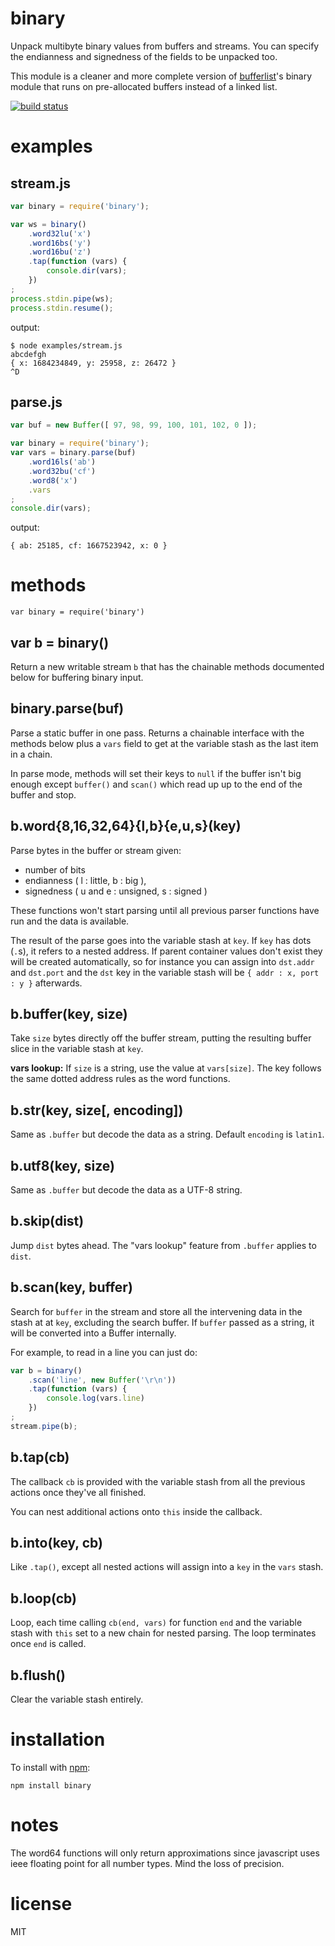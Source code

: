 binary
======

Unpack multibyte binary values from buffers and streams.
You can specify the endianness and signedness of the fields to be unpacked too.

This module is a cleaner and more complete version of
[bufferlist](https://github.com/substack/node-bufferlist)'s binary module that
runs on pre-allocated buffers instead of a linked list.

[![build status](https://secure.travis-ci.org/substack/node-binary.png)](http://travis-ci.org/substack/node-binary)

examples
========

stream.js
---------

```javascript
var binary = require('binary');

var ws = binary()
    .word32lu('x')
    .word16bs('y')
    .word16bu('z')
    .tap(function (vars) {
        console.dir(vars);
    })
;
process.stdin.pipe(ws);
process.stdin.resume();
```

output:

```
$ node examples/stream.js
abcdefgh
{ x: 1684234849, y: 25958, z: 26472 }
^D
```

parse.js
--------

```javascript
var buf = new Buffer([ 97, 98, 99, 100, 101, 102, 0 ]);

var binary = require('binary');
var vars = binary.parse(buf)
    .word16ls('ab')
    .word32bu('cf')
    .word8('x')
    .vars
;
console.dir(vars);
```

output:

```
{ ab: 25185, cf: 1667523942, x: 0 }
```

methods
=======

`var binary = require('binary')`

var b = binary()
----------------

Return a new writable stream `b` that has the chainable methods documented below
for buffering binary input.

binary.parse(buf)
-----------------

Parse a static buffer in one pass. Returns a chainable interface with the
methods below plus a `vars` field to get at the variable stash as the last item
in a chain.

In parse mode, methods will set their keys to `null` if the buffer isn't big
enough except `buffer()` and `scan()` which read up up to the end of the buffer
and stop.

b.word{8,16,32,64}{l,b}{e,u,s}(key)
-----------------------------------

Parse bytes in the buffer or stream given:

* number of bits
* endianness ( l : little, b : big ),
* signedness ( u and e : unsigned, s : signed )

These functions won't start parsing until all previous parser functions have run
and the data is available.

The result of the parse goes into the variable stash at `key`.
If `key` has dots (`.`s), it refers to a nested address. If parent container
values don't exist they will be created automatically, so for instance you can
assign into `dst.addr` and `dst.port` and the `dst` key in the variable stash
will be `{ addr : x, port : y }` afterwards.

b.buffer(key, size)
-------------------

Take `size` bytes directly off the buffer stream, putting the resulting buffer
slice in the variable stash at `key`.

__vars lookup:__ If `size` is a string, use the value at `vars[size]`.
The key follows the same dotted address rules as the word functions.

b.str(key, size[, encoding])
----------------------------

Same as `.buffer` but decode the data as a string.
Default `encoding` is `latin1`.

b.utf8(key, size)
-----------------

Same as `.buffer` but decode the data as a UTF-8 string.

b.skip(dist)
------------

Jump `dist` bytes ahead.
The "vars lookup" feature from `.buffer` applies to `dist`.

b.scan(key, buffer)
-------------------

Search for `buffer` in the stream and store all the intervening data in the
stash at at `key`, excluding the search buffer. If `buffer` passed as a string,
it will be converted into a Buffer internally.

For example, to read in a line you can just do:

```javascript
var b = binary()
    .scan('line', new Buffer('\r\n'))
    .tap(function (vars) {
        console.log(vars.line)
    })
;
stream.pipe(b);
```

b.tap(cb)
---------

The callback `cb` is provided with the variable stash from all the previous
actions once they've all finished.

You can nest additional actions onto `this` inside the callback.

b.into(key, cb)
---------------

Like `.tap()`, except all nested actions will assign into a `key` in the `vars`
stash.

b.loop(cb)
----------

Loop, each time calling `cb(end, vars)` for function `end` and the variable
stash with `this` set to a new chain for nested parsing. The loop terminates
once `end` is called.

b.flush()
---------

Clear the variable stash entirely.

installation
============

To install with [npm](http://github.com/isaacs/npm):

```
npm install binary
```

notes
=====

The word64 functions will only return approximations since javascript uses ieee
floating point for all number types. Mind the loss of precision.

license
=======

MIT

